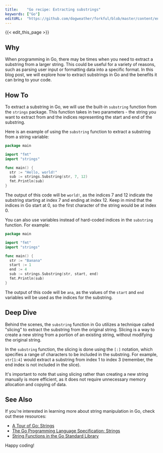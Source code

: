 ```yaml
---
title:    "Go recipe: Extracting substrings"
keywords: ["Go"]
editURL:  "https://github.com/dogweather/forkful/blob/master/content/en/go/extracting-substrings.md"
---
```


{{< edit_this_page >}}

## Why

When programming in Go, there may be times when you need to extract a substring from a larger string. This could be useful for a variety of reasons, such as parsing user input or formatting data into a specific format. In this blog post, we will explore how to extract substrings in Go and the benefits it can bring to your code.

## How To

To extract a substring in Go, we will use the built-in `substring` function from the `strings` package. This function takes in two parameters - the string you want to extract from and the indices representing the start and end of the substring.

Here is an example of using the `substring` function to extract a substring from a string variable:

```go
package main

import "fmt"
import "strings"

func main() {
  str := "Hello, world!"
  sub := strings.Substring(str, 7, 12)
  fmt.Println(sub)
}
```

The output of this code will be `world!`, as the indices 7 and 12 indicate the substring starting at index 7 and ending at index 12. Keep in mind that the indices in Go start at 0, so the first character of the string would be at index 0.

You can also use variables instead of hard-coded indices in the `substring` function. For example:

```go
package main

import "fmt"
import "strings"

func main() {
  str := "Banana"
  start := 1
  end := 4
  sub := strings.Substring(str, start, end)
  fmt.Println(sub)
}
```

The output of this code will be `ana`, as the values of the `start` and `end` variables will be used as the indices for the substring.

## Deep Dive

Behind the scenes, the `substring` function in Go utilizes a technique called "slicing" to extract the substring from the original string. Slicing is a way to create a new string from a portion of an existing string, without modifying the original string.

In the `substring` function, the slicing is done using the `[:]` notation, which specifies a range of characters to be included in the substring. For example, `str[1:4]` would extract a substring from index 1 to index 3 (remember, the end index is not included in the slice).

It's important to note that using slicing rather than creating a new string manually is more efficient, as it does not require unnecessary memory allocation and copying of data.

## See Also

If you're interested in learning more about string manipulation in Go, check out these resources:

- [A Tour of Go: Strings](https://tour.golang.org/moretypes/4)
- [The Go Programming Language Specification: Strings](https://golang.org/ref/spec#String_types)
- [String Functions in the Go Standard Library](https://golang.org/pkg/strings/)

Happy coding!